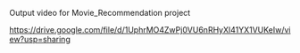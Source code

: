 
Output video for Movie_Recommendation project

https://drive.google.com/file/d/1UphrMO4ZwPj0VU6nRHyXl41YX1VUKeIw/view?usp=sharing
